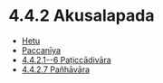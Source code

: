 # 4.4.2 Akusalapada

* [Hetu](4.4.2/Hetu.md)
* [Paccanīya](4.4.2/Paccaniya.md)
* [4.4.2.1--6 Paṭiccādivāra](4.4.2/4.4.2.1--6.md)
* [4.4.2.7 Pañhāvāra](4.4.2/4.4.2.7.md)
